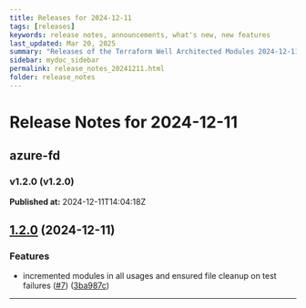 ```yaml
---
title: Releases for 2024-12-11
tags: [releases]
keywords: release notes, announcements, what's new, new features
last_updated: Mar 20, 2025
summary: "Releases of the Terraform Well Architected Modules 2024-12-11"
sidebar: mydoc_sidebar
permalink: release_notes_20241211.html
folder: release_notes
---
```


# Release Notes for 2024-12-11

## azure-fd
### v1.2.0 (v1.2.0)
**Published at:** 2024-12-11T14:04:18Z

## [1.2.0](https://github.com/CloudNationHQ/terraform-azure-fd/compare/v1.1.0...v1.2.0) (2024-12-11)


### Features

* incremented modules in all usages and ensured file cleanup on test failures ([#7](https://github.com/CloudNationHQ/terraform-azure-fd/issues/7)) ([3ba987c](https://github.com/CloudNationHQ/terraform-azure-fd/commit/3ba987c6ce9af9db1dda7a78943e2e9a61bc0be1))

---

